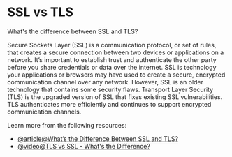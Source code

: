 # SSL vs TLS

What's the difference between SSL and TLS?

Secure Sockets Layer (SSL) is a communication protocol, or set of rules, that creates a secure connection between two devices or applications on a network. It’s important to establish trust and authenticate the other party before you share credentials or data over the internet. SSL is technology your applications or browsers may have used to create a secure, encrypted communication channel over any network. However, SSL is an older technology that contains some security flaws. Transport Layer Security (TLS) is the upgraded version of SSL that fixes existing SSL vulnerabilities. TLS authenticates more efficiently and continues to support encrypted communication channels.

Learn more from the following resources:

- [@article@What’s the Difference Between SSL and TLS?](https://aws.amazon.com/compare/the-difference-between-ssl-and-tls/)
- [@video@TLS vs SSL - What's the Difference?](https://www.youtube.com/watch?v=J7fI_jH7L84)
